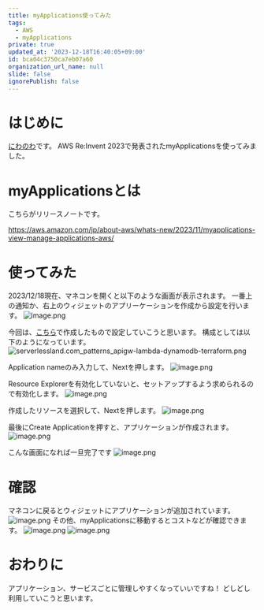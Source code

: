 ```yaml
---
title: myApplications使ってみた
tags:
  - AWS
  - myApplications
private: true
updated_at: '2023-12-18T16:40:05+09:00'
id: bca04c3750ca7eb07a60
organization_url_name: null
slide: false
ignorePublish: false
---
```

# はじめに
[にわのわ](https://twitter.com/niwa_nowa)です。
AWS Re:Invent 2023で発表されたmyApplicationsを使ってみました。

# myApplicationsとは
こちらがリリースノートです。

https://aws.amazon.com/jp/about-aws/whats-new/2023/11/myapplications-view-manage-applications-aws/

# 使ってみた
2023/12/18現在、マネコンを開くと以下のような画面が表示されます。
一番上の通知か、右上のウィジェットのアプリーケーションを作成から設定を行います。
![image.png](https://qiita-image-store.s3.ap-northeast-1.amazonaws.com/0/590707/04dcc23b-dfa6-997a-2844-d5ca8c509efc.png)

今回は、[こちら](https://qiita.com/niwanowa/items/d8136c5f476f8596288d)で作成したもので設定していこうと思います。
構成としては以下のようになっています。
![serverlessland.com_patterns_apigw-lambda-dynamodb-terraform.png](https://qiita-image-store.s3.ap-northeast-1.amazonaws.com/0/590707/bdfcd6fd-7883-8fb8-5204-2bf7a71eedca.png)

Application nameのみ入力して、Nextを押します。
![image.png](https://qiita-image-store.s3.ap-northeast-1.amazonaws.com/0/590707/a51bd6b6-de18-02ce-7b77-9f137dbbcdf1.png)

Resource Explorerを有効化していないと、セットアップするよう求められるので有効化します。
![image.png](https://qiita-image-store.s3.ap-northeast-1.amazonaws.com/0/590707/e3c7f2b7-78b2-c046-8112-955fcae36dc1.png)

作成したリソースを選択して、Nextを押します。
![image.png](https://qiita-image-store.s3.ap-northeast-1.amazonaws.com/0/590707/40d63833-fc44-3027-e5c3-188e57b2eec2.png)

最後にCreate Applicationを押すと、アプリケーションが作成されます。
![image.png](https://qiita-image-store.s3.ap-northeast-1.amazonaws.com/0/590707/be0027bc-ceed-5bfe-fe07-5c8ea1a9e6fe.png)

こんな画面になれば一旦完了です
![image.png](https://qiita-image-store.s3.ap-northeast-1.amazonaws.com/0/590707/701f97f3-a3f3-444f-c933-92cec9edfad6.png)

# 確認
マネコンに戻るとウィジェットにアプリケーションが追加されています。
![image.png](https://qiita-image-store.s3.ap-northeast-1.amazonaws.com/0/590707/3a549a36-47ea-10f7-fc53-9a979a2bcd6c.png)
その他、myApplicationsに移動するとコストなどが確認できます。
![image.png](https://qiita-image-store.s3.ap-northeast-1.amazonaws.com/0/590707/693b74c4-dbf4-e9b1-6449-9069cfa6de13.png)
![image.png](https://qiita-image-store.s3.ap-northeast-1.amazonaws.com/0/590707/60051c40-1d6e-2de6-265a-66fbc599d2c5.png)

# おわりに
アプリケーション、サービスごとに管理しやすくなっていいですね！
どしどし利用していこうと思います。
